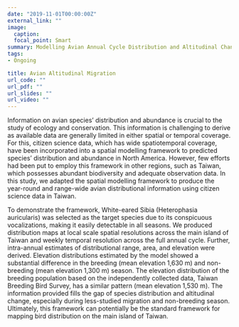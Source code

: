 ```yaml
---
date: "2019-11-01T00:00:00Z"
external_link: ""
image:
  caption: 
  focal_point: Smart
summary: Modelling Avian Annual Cycle Distribution and Altitudinal Change Using Citizen Science Data
tags:
- Ongoing

title: Avian Altitudinal Migration
url_code: ""
url_pdf: ""
url_slides: ""
url_video: ""
---
```


Information on avian species’ distribution and abundance is crucial to the study of ecology and conservation. This information is challenging to derive as available data are generally limited in either spatial or temporal coverage. For this, citizen science data, which has wide spatiotemporal coverage, have been incorporated into a spatial modelling framework to predicted species’ distribution and abundance in North America. However, few efforts had been put to employ this framework in other regions, such as Taiwan, which possesses abundant biodiversity and adequate observation data. In this study, we adapted the spatial modelling framework to produce the year-round and range-wide avian distributional information using citizen science data in Taiwan. 

To demonstrate the framework, White-eared Sibia (Heterophasia auricularis) was selected as the target species due to its conspicuous vocalizations, making it easily detectable in all seasons. We produced distribution maps at local scale spatial resolutions across the main island of Taiwan and weekly temporal resolution across the full annual cycle. Further, intra-annual estimates of distributional range, area, and elevation were derived. Elevation distributions estimated by the model showed a substantial difference in the breeding (mean elevation 1,630 m) and non-breeding (mean elevation 1,300 m) season. The elevation distribution of the breeding population based on the independently collected data, Taiwan Breeding Bird Survey, has a similar pattern (mean elevation 1,530 m). The information provided fills the gap of species distribution and altitudinal change, especially during less-studied migration and non-breeding season. Ultimately, this framework can potentially be the standard framework for mapping bird distribution on the main island of Taiwan. 